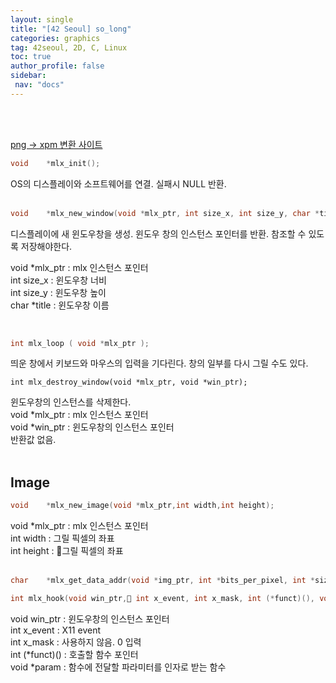 ```yaml
---
layout: single
title: "[42 Seoul] so_long"
categories: graphics
tag: 42seoul, 2D, C, Linux
toc: true
author_profile: false
sidebar:
 nav: "docs"
---
```



<br><br>

[png -> xpm 변환 사이트](https://anyconv.com/ko/png-to-xpm-byeonhwangi/)

```c
void	*mlx_init();
```
OS의 디스플레이와 소프트웨어를 연결. 실패시 NULL 반환.
<br>
<br>

```c
void	*mlx_new_window(void *mlx_ptr, int size_x, int size_y, char *title);
```
디스플레이에 새 윈도우창을 생성. 윈도우 창의 인스턴스 포인터를 반환. 참조할 수 있도록 저장해야한다.

void *mlx_ptr : mlx 인스턴스 포인터 <br>
int	size_x : 윈도우창 너비 <br>
int	size_y : 윈도우창 높이 <br>
char	*title : 윈도우창 이름 <br>

<br>

```c
int mlx_loop ( void *mlx_ptr );
```

띄운 창에서 키보드와 마우스의 입력을 기다린다. 창의 일부를 다시 그릴 수도 있다.



```
int	mlx_destroy_window(void *mlx_ptr, void *win_ptr);
```
윈도우창의 인스턴스를 삭제한다. <br>
void	*mlx_ptr : mlx 인스턴스 포인터 <br>
void	*win_ptr : 윈도우창의 인스턴스 포인터 <br>
반환값 없음. <br>
<br>

## Image

```c
void	*mlx_new_image(void *mlx_ptr,int width,int height);
```
void	*mlx_ptr : mlx 인스턴스 포인터 <br>
int		width : 그릴 픽셀의 좌표 <br>
int		height : 그릴 픽셀의 좌표 <br>
<br>

```c
char	*mlx_get_data_addr(void *img_ptr, int *bits_per_pixel, int *size_line, int *endian);
```


```c
int mlx_hook(void win_ptr, int x_event, int x_mask, int (*funct)(), void *param);
```
void	win_ptr : 윈도우창의 인스턴스 포인터 <br>
int		x_event : X11 event <br>
int		x_mask : 사용하지 않음. 0 입력 <br>
int		(*funct)() : 호출할 함수 포인터 <br>
void	*param : 함수에 전달할 파라미터를 인자로 받는 함수 <br>
<br>

